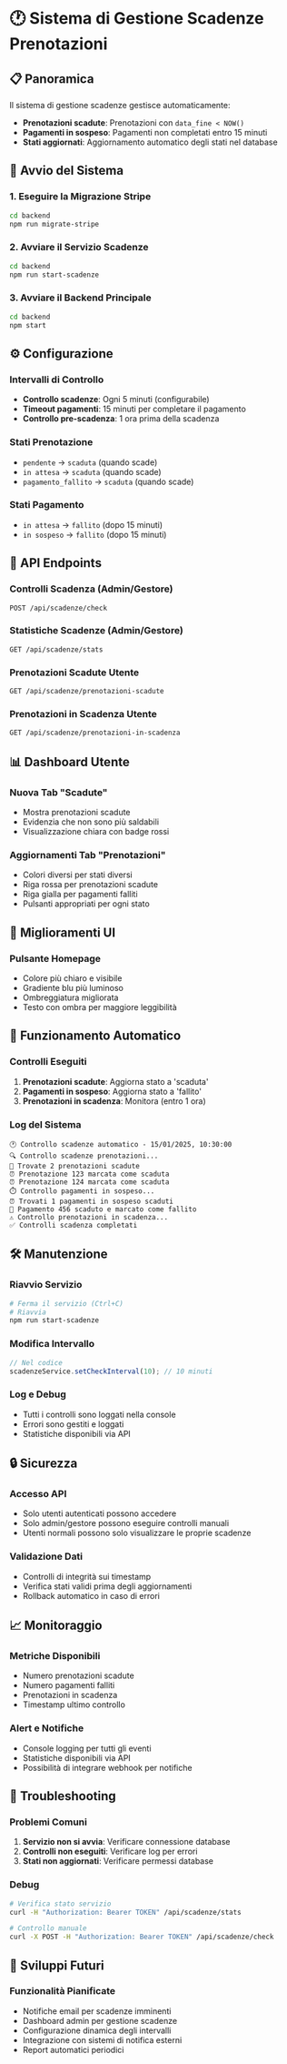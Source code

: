# 🕐 Sistema di Gestione Scadenze Prenotazioni

## 📋 Panoramica

Il sistema di gestione scadenze gestisce automaticamente:
- **Prenotazioni scadute**: Prenotazioni con `data_fine < NOW()`
- **Pagamenti in sospeso**: Pagamenti non completati entro 15 minuti
- **Stati aggiornati**: Aggiornamento automatico degli stati nel database

## 🚀 Avvio del Sistema

### 1. Eseguire la Migrazione Stripe
```bash
cd backend
npm run migrate-stripe
```

### 2. Avviare il Servizio Scadenze
```bash
cd backend
npm run start-scadenze
```

### 3. Avviare il Backend Principale
```bash
cd backend
npm start
```

## ⚙️ Configurazione

### Intervalli di Controllo
- **Controllo scadenze**: Ogni 5 minuti (configurabile)
- **Timeout pagamenti**: 15 minuti per completare il pagamento
- **Controllo pre-scadenza**: 1 ora prima della scadenza

### Stati Prenotazione
- `pendente` → `scaduta` (quando scade)
- `in attesa` → `scaduta` (quando scade)
- `pagamento_fallito` → `scaduta` (quando scade)

### Stati Pagamento
- `in attesa` → `fallito` (dopo 15 minuti)
- `in sospeso` → `fallito` (dopo 15 minuti)

## 🔧 API Endpoints

### Controlli Scadenza (Admin/Gestore)
```http
POST /api/scadenze/check
```

### Statistiche Scadenze (Admin/Gestore)
```http
GET /api/scadenze/stats
```

### Prenotazioni Scadute Utente
```http
GET /api/scadenze/prenotazioni-scadute
```

### Prenotazioni in Scadenza Utente
```http
GET /api/scadenze/prenotazioni-in-scadenza
```

## 📊 Dashboard Utente

### Nuova Tab "Scadute"
- Mostra prenotazioni scadute
- Evidenzia che non sono più saldabili
- Visualizzazione chiara con badge rossi

### Aggiornamenti Tab "Prenotazioni"
- Colori diversi per stati diversi
- Riga rossa per prenotazioni scadute
- Riga gialla per pagamenti falliti
- Pulsanti appropriati per ogni stato

## 🎨 Miglioramenti UI

### Pulsante Homepage
- Colore più chiaro e visibile
- Gradiente blu più luminoso
- Ombreggiatura migliorata
- Testo con ombra per maggiore leggibilità

## 🔄 Funzionamento Automatico

### Controlli Eseguiti
1. **Prenotazioni scadute**: Aggiorna stato a 'scaduta'
2. **Pagamenti in sospeso**: Aggiorna stato a 'fallito'
3. **Prenotazioni in scadenza**: Monitora (entro 1 ora)

### Log del Sistema
```
🕐 Controllo scadenze automatico - 15/01/2025, 10:30:00
🔍 Controllo scadenze prenotazioni...
📅 Trovate 2 prenotazioni scadute
⏰ Prenotazione 123 marcata come scaduta
⏰ Prenotazione 124 marcata come scaduta
⏱️ Controllo pagamenti in sospeso...
⏰ Trovati 1 pagamenti in sospeso scaduti
💸 Pagamento 456 scaduto e marcato come fallito
⚠️ Controllo prenotazioni in scadenza...
✅ Controlli scadenza completati
```

## 🛠️ Manutenzione

### Riavvio Servizio
```bash
# Ferma il servizio (Ctrl+C)
# Riavvia
npm run start-scadenze
```

### Modifica Intervallo
```javascript
// Nel codice
scadenzeService.setCheckInterval(10); // 10 minuti
```

### Log e Debug
- Tutti i controlli sono loggati nella console
- Errori sono gestiti e loggati
- Statistiche disponibili via API

## 🔒 Sicurezza

### Accesso API
- Solo utenti autenticati possono accedere
- Solo admin/gestore possono eseguire controlli manuali
- Utenti normali possono solo visualizzare le proprie scadenze

### Validazione Dati
- Controlli di integrità sui timestamp
- Verifica stati validi prima degli aggiornamenti
- Rollback automatico in caso di errori

## 📈 Monitoraggio

### Metriche Disponibili
- Numero prenotazioni scadute
- Numero pagamenti falliti
- Prenotazioni in scadenza
- Timestamp ultimo controllo

### Alert e Notifiche
- Console logging per tutti gli eventi
- Statistiche disponibili via API
- Possibilità di integrare webhook per notifiche

## 🚨 Troubleshooting

### Problemi Comuni
1. **Servizio non si avvia**: Verificare connessione database
2. **Controlli non eseguiti**: Verificare log per errori
3. **Stati non aggiornati**: Verificare permessi database

### Debug
```bash
# Verifica stato servizio
curl -H "Authorization: Bearer TOKEN" /api/scadenze/stats

# Controllo manuale
curl -X POST -H "Authorization: Bearer TOKEN" /api/scadenze/check
```

## 🔮 Sviluppi Futuri

### Funzionalità Pianificate
- Notifiche email per scadenze imminenti
- Dashboard admin per gestione scadenze
- Configurazione dinamica degli intervalli
- Integrazione con sistemi di notifica esterni
- Report automatici periodici
